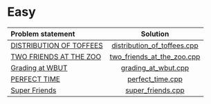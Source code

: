 # Easy

|      Problem statement      |            Solution             |
|:----------------------------|:-------------------------------:|
| [DISTRIBUTION OF TOFFEES][] | [distribution_of_toffees.cpp][] |
| [TWO FRIENDS AT THE ZOO][]  | [two_friends_at_the_zoo.cpp][]  |
| [Grading at WBUT][]         | [grading_at_wbut.cpp][]         |
| [PERFECT TIME][]            | [perfect_time.cpp][]            |
| [Super Friends][]           | [super_friends.cpp][]           |

[DISTRIBUTION OF TOFFEES]: http://www.codechef.com/COST2015/problems/TOFFEES
[TWO FRIENDS AT THE ZOO]:  http://www.codechef.com/COST2015/problems/TWOFRNDS
[Grading at WBUT]:         http://www.codechef.com/COST2015/problems/GWBUT
[PERFECT TIME]:            http://www.codechef.com/COST2015/problems/PERFTIME
[Super Friends]:           http://www.codechef.com/COST2015/problems/SFRNDS

[distribution_of_toffees.cpp]: distribution_of_toffees.cpp
[two_friends_at_the_zoo.cpp]:  two_friends_at_the_zoo.cpp
[grading_at_wbut.cpp]:         grading_at_wbut.cpp
[perfect_time.cpp]:            perfect_time.cpp
[super_friends.cpp]:           super_friends.cpp
